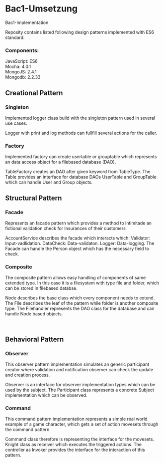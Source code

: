 # Bac1-Umsetzung
Bac1-Implementation

Reposity contains listed following design patterns implemented with ES6 standard.

<h3>Components:</h3>
JavaScript: ES6<br>
Mocha: 4.0.1<br>
MongoJS: 2.4.1<br>
Mongodb: 2.2.33

<h2>Creational Pattern</h2>

<h3>Singleton</h3>

<p>Implemented logger class build with the singleton pattern used in several use cases.</p>

<p>Logger with print and log methods can fullfill several actions for the caller.</p>


<h3>Factory</h3>

<p>Implemented factory can create usertable or grouptable which represents 
    an data access object for a filebased database (DAO).</p>


<p>TableFactory creates an DAO after given keyword from TableType. The 
Table provides an interface for database DAOs UserTable and GroupTable which can 
handle User and Group objects.</p>


<h2>Structural Pattern</h2>

<h3>Facade</h3>

<p>Represents an facade pattern which provides a method to intimitade an fictional validation check for Insurances of their customers</p>
    
<p>AccountService describes the facade which interacts which:   
Validator: Input-vadlidation.
DataCheck: Data-validaton.  
Logger: Data-logging.
The Facade can handle the Person object which has the necessary field to check.</p>


<h3>Composite</h3>

<p>The composite pattern allows easy handling of components of same extended type. In this case it is a filesystem with type file and folder, which can be stored in filebased databse. </p>

<p>Node describes the base class which every component needs to extend. The
File describes the leaf of the pattern while folder is another composite type.
The Filehandler represents the DAO class for the database and can handle Node based objects.</p><br>


<h2>Behavioral Pattern</h2>

<h3>Observer</h3>

<p>This observer pattern implementation simulates an generic participant creator where validation and notification observer can check the update and creation process.</p>

<p>Observer is an interface for observer implementation types which can be used by the subject.
The Participant class represents a concrete Subject implementation which can be observed.</p>


<h3>Command</h3>

<p>This command pattern implementation represents a simple real world example of a game character, which gets a set of action movesets through the command pattern.</p>
    
<p>Command class therefore is representing the interface for the movesets.
Knight class as receiver which executes the triggered actions.
The controller as Invoker provides the interface for the interaction of this pattern.</p>




